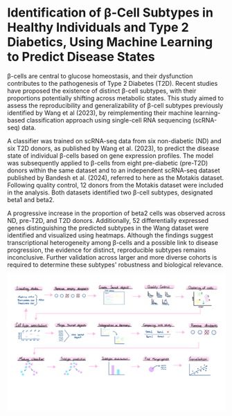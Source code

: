 # Identification of β-Cell Subtypes in Healthy Individuals and Type 2 Diabetics, Using Machine Learning to Predict Disease States

β-cells are central to glucose homeostasis, and their dysfunction contributes to the pathogenesis of Type 2 Diabetes (T2D). Recent studies have proposed the existence of distinct β-cell subtypes, with their proportions potentially shifting across metabolic states. This study aimed to assess the reproducibility and generalizability of β-cell subtypes previously identified by Wang et al (2023), by reimplementing their machine learning-based classification approach using single-cell RNA sequencing (scRNA-seq) data. 

A classifier was trained on scRNA-seq data from six non-diabetic (ND) and six T2D donors, as published by Wang et al. (2023), to predict the disease state of individual β-cells based on gene expression profiles. The model was subsequently applied to β-cells from eight pre-diabetic (pre-T2D) donors within the same dataset and to an independent scRNA-seq dataset published by Bandesh et al. (2024), referred to here as the Motakis dataset. Following quality control, 12 donors from the Motakis dataset were included in the analysis. Both datasets identified two β-cell subtypes, designated beta1 and beta2. 

A progressive increase in the proportion of beta2 cells was observed across ND, pre-T2D, and T2D donors. Additionally, 52 differentially expressed genes distinguishing the predicted subtypes in the Wang dataset were identified and visualized using heatmaps. Although the findings suggest transcriptional heterogeneity among β-cells and a possible link to disease progression, the evidence for distinct, reproducible subtypes remains inconclusive. Further validation across larger and more diverse cohorts is required to determine these subtypes' robustness and biological relevance.

![illustration of work](https://github.com/frejaaugustesen/bachelor_2025/blob/main/bachelor_workflow.png)

